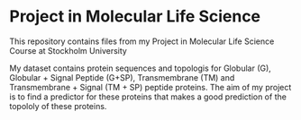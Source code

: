 # Project in Molecular Life Science

This repository contains files from my Project in Molecular Life Science Course at Stockholm University

My dataset contains protein sequences and topologis for Globular (G), Globular + Signal Peptide (G+SP), Transmembrane (TM) and Transmembrane + Signal (TM + SP) peptide proteins. The aim of my project is to find a predictor for these proteins that makes a good prediction of the topololy of these proteins. 


